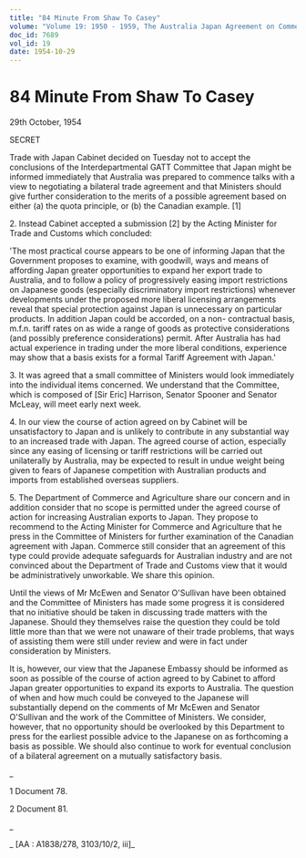 ```yaml
---
title: "84 Minute From Shaw To Casey"
volume: "Volume 19: 1950 - 1959, The Australia Japan Agreement on Commerce"
doc_id: 7689
vol_id: 19
date: 1954-10-29
---
```


# 84 Minute From Shaw To Casey

29th October, 1954

SECRET

Trade with Japan Cabinet decided on Tuesday not to accept the conclusions of the Interdepartmental GATT Committee that Japan might be informed immediately that Australia was prepared to commence talks with a view to negotiating a bilateral trade agreement and that Ministers should give further consideration to the merits of a possible agreement based on either (a) the quota principle, or (b) the Canadian example. [1]

2\. Instead Cabinet accepted a submission [2] by the Acting Minister for Trade and Customs which concluded:

'The most practical course appears to be one of informing Japan that the Government proposes to examine, with goodwill, ways and means of affording Japan greater opportunities to expand her export trade to Australia, and to follow a policy of progressively easing import restrictions on Japanese goods (especially discriminatory import restrictions) whenever developments under the proposed more liberal licensing arrangements reveal that special protection against Japan is unnecessary on particular products. In addition Japan could be accorded, on a non- contractual basis, m.f.n. tariff rates on as wide a range of goods as protective considerations (and possibly preference considerations) permit. After Australia has had actual experience in trading under the more liberal conditions, experience may show that a basis exists for a formal Tariff Agreement with Japan.'

3\. It was agreed that a small committee of Ministers would look immediately into the individual items concerned. We understand that the Committee, which is composed of [Sir Eric] Harrison, Senator Spooner and Senator McLeay, will meet early next week.

4\. In our view the course of action agreed on by Cabinet will be unsatisfactory to Japan and is unlikely to contribute in any substantial way to an increased trade with Japan. The agreed course of action, especially since any easing of licensing or tariff restrictions will be carried out unilaterally by Australia, may be expected to result in undue weight being given to fears of Japanese competition with Australian products and imports from established overseas suppliers.

5\. The Department of Commerce and Agriculture share our concern and in addition consider that no scope is permitted under the agreed course of action for increasing Australian exports to Japan. They propose to recommend to the Acting Minister for Commerce and Agriculture that he press in the Committee of Ministers for further examination of the Canadian agreement with Japan. Commerce still consider that an agreement of this type could provide adequate safeguards for Australian industry and are not convinced about the Department of Trade and Customs view that it would be administratively unworkable. We share this opinion.

Until the views of Mr McEwen and Senator O'Sullivan have been obtained and the Committee of Ministers has made some progress it is considered that no initiative should be taken in discussing trade matters with the Japanese. Should they themselves raise the question they could be told little more than that we were not unaware of their trade problems, that ways of assisting them were still under review and were in fact under consideration by Ministers.

It is, however, our view that the Japanese Embassy should be informed as soon as possible of the course of action agreed to by Cabinet to afford Japan greater opportunities to expand its exports to Australia. The question of when and how much could be conveyed to the Japanese will substantially depend on the comments of Mr McEwen and Senator O'Sullivan and the work of the Committee of Ministers. We consider, however, that no opportunity should be overlooked by this Department to press for the earliest possible advice to the Japanese on as forthcoming a basis as possible. We should also continue to work for eventual conclusion of a bilateral agreement on a mutually satisfactory basis.

_

1 Document 78.

2 Document 81.

_

_ [AA : A1838/278, 3103/10/2, iii]_

